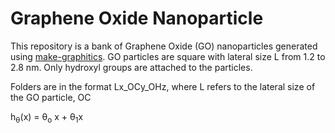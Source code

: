 # Graphene Oxide Nanoparticle

This repository is a bank of Graphene Oxide (GO) nanoparticles generated using [make-graphitics](https://github.com/velocirobbie/make-graphitics). GO particles are square with lateral size L from 1.2 to 2.8 nm. Only hydroxyl groups are attached to the particles.

Folders are in the format Lx_OCy_OHz, where L refers to the lateral size of the GO particle, OC

h<sub>&theta;</sub>(x) = &theta;<sub>o</sub> x + &theta;<sub>1</sub>x
